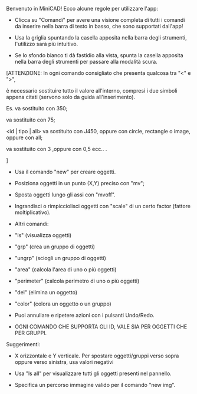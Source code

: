 Benvenuto in MiniCAD! Ecco alcune regole per utilizzare l'app:

                
- Clicca su "Comandi" per avere una visione completa di tutti i comandi da inserire nella barra di testo in basso, che sono supportati dall'app!
                
- Usa la griglia spuntando la casella apposita nella barra degli strumenti, l'utilizzo sarà più intuitivo.
                
- Se lo sfondo bianco ti dà fastidio alla vista, spunta la casella apposita nella barra degli strumenti per passare alla modalità scura.

                
[ATTENZIONE: In ogni comando consigliato che presenta qualcosa tra "<" e ">",
                                          
 è necessario sostituire tutto il valore all'interno, compresi i due simboli appena citati (servono solo da guida all'inserimento).
                                          
 Es. <X> va sostituito con 350;
                                                 
  <width> va sostituito con 75;
                                                
   <id | tipo | all> va sostituito con J450, oppure con circle, rectangle o image, oppure con all;
                                                
   <factor> va sostituito con 3 ,oppure con 0,5 ecc.. . 
                
]

               

- Usa il comando "new" per creare oggetti.
                
- Posiziona oggetti in un punto (X,Y) preciso con "mv";
                
- Sposta oggetti lungo gli assi con "mvoff".

                
- Ingrandisci o rimpicciolisci oggetti con "scale" di un certo factor (fattore moltiplicativo).

                
- Altri comandi:
                
- "ls" (visualizza oggetti)
                
- "grp" (crea un gruppo di oggetti)
                
- "ungrp" (sciogli un gruppo di oggetti)
                
- "area" (calcola l'area di uno o più oggetti)
                
- "perimeter" (calcola perimetro di uno o più oggetti)
                
- "del" (elimina un oggetto)
                
- "color" (colora un oggetto o un gruppo)

                
- Puoi annullare e ripetere azioni con i pulsanti Undo/Redo.


               
- OGNI COMANDO CHE SUPPORTA GLI ID, VALE SIA PER OGGETTI CHE PER GRUPPI.

                
Suggerimenti:
                
- X orizzontale e Y verticale. Per spostare oggetti/gruppi verso sopra oppure verso sinistra, usa valori negativi
                
- Usa "ls all" per visualizzare tutti gli oggetti presenti nel pannello.
                
- Specifica un percorso immagine valido per il comando "new img".

